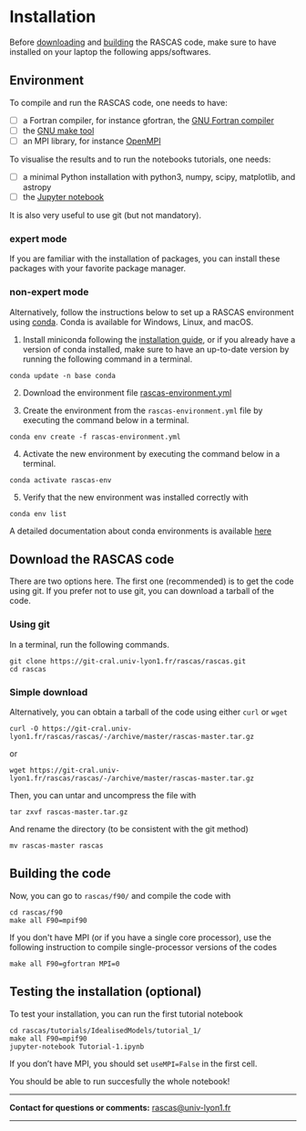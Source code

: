 
# Installation

Before [downloading](#download-the-rascas-code) and [building](#building-the-code) the RASCAS code, make sure to have installed on your laptop the following apps/softwares. 

## Environment

To compile and run the RASCAS code, one needs to have:
- [ ] a Fortran compiler, for instance gfortran, the [GNU Fortran compiler](https://gcc.gnu.org/fortran/)
- [ ] the [GNU make tool](https://www.gnu.org/software/make/)
- [ ] an MPI library, for instance [OpenMPI](https://www.open-mpi.org/)

To visualise the results and to run the notebooks tutorials, one needs:
- [ ] a minimal Python installation with python3, numpy, scipy, matplotlib, and astropy
- [ ] the [Jupyter notebook](https://jupyter.org/)

It is also very useful to use git (but not mandatory). 

### expert mode

If you are familiar with the installation of packages, you can install these packages with your favorite package manager. 

### non-expert mode

Alternatively, follow the instructions below to set up a RASCAS environment using [conda](https://conda.io/projects/conda/en/latest/index.html). Conda is available for Windows, Linux, and macOS. 

1. Install miniconda following the [installation guide](https://docs.conda.io/en/latest/miniconda.html), or if you already have a version of conda installed, make sure to have an up-to-date version by running the following command in a terminal.

```
conda update -n base conda
```

2. Download the environment file [rascas-environment.yml](https://git-cral.univ-lyon1.fr/rascas/rascas/-/blob/master/doc/rascas-environment.yml)

3. Create the environment from the ``rascas-environment.yml`` file by executing the command below in a terminal.
```
conda env create -f rascas-environment.yml
```

4. Activate the new environment by executing the command below in a terminal.
```
conda activate rascas-env
```

5. Verify that the new environment was installed correctly with
```
conda env list
```

A detailed documentation about conda environments is available [here](https://conda.io/projects/conda/en/latest/user-guide/tasks/manage-environments.html#)


## Download the RASCAS code

There are two options here. The first one (recommended) is to get the code using git. If you prefer not to use git, you can download a tarball of the code. 

### Using git
In a terminal, run the following commands. 
```
git clone https://git-cral.univ-lyon1.fr/rascas/rascas.git
cd rascas
```

### Simple download

Alternatively, you can obtain a tarball of the code using either `curl` or `wget`
```
curl -O https://git-cral.univ-lyon1.fr/rascas/rascas/-/archive/master/rascas-master.tar.gz
```
or
```
wget https://git-cral.univ-lyon1.fr/rascas/rascas/-/archive/master/rascas-master.tar.gz
```
Then, you can untar and uncompress the file with 
```
tar zxvf rascas-master.tar.gz
```
And rename the directory (to be consistent with the git method)
```
mv rascas-master rascas
```

## Building the code

Now, you can go to `rascas/f90/` and compile the code with
```
cd rascas/f90
make all F90=mpif90
```

If you don't have MPI (or if you have a single core processor), use the following instruction to compile single-processor versions of the codes
```
make all F90=gfortran MPI=0
```

## Testing the installation (optional)

To test your installation, you can run the first tutorial notebook
```
cd rascas/tutorials/IdealisedModels/tutorial_1/
make all F90=mpif90
jupyter-notebook Tutorial-1.ipynb
```

If you don’t have MPI, you should set ``useMPI=False`` in the first cell.

You should be able to run succesfully the whole notebook!


***

**Contact for questions or comments:** rascas@univ-lyon1.fr

***

